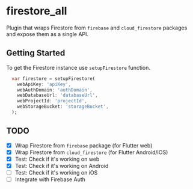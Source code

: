# firestore_all

Plugin that wraps Firestore from `firebase` and `cloud_firestore` packages and expose them as a single API.

## Getting Started

To get the Firestore instance use `setupFirestore` function.

```dart
  var firestore = setupFirestore(
    webApiKey: 'apiKey',
    webAuthDomain: 'authDomain',
    webDatabaseUrl: 'databaseUrl',
    webProjectId: 'projectId',
    webStorageBucket: 'storageBucket',
  );
```

## TODO
* [x] Wrap Firestore from `firebase` package (for Flutter web) 
* [x] Wrap Firestore from `cloud_firestore` (for Flutter Android/iOS)
* [x] Test: Check if it's working on web
* [x] Test: Check if it's working on Android
* [ ] Test: Check if it's working on iOS
* [ ] Integrate with Firebase Auth